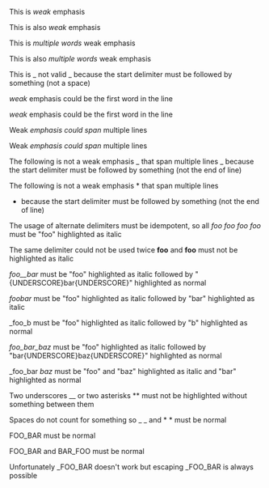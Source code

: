 
This is _weak_ emphasis

This is also *weak* emphasis

This is _multiple words_ weak emphasis

This is also *multiple words* weak emphasis

This is _ not valid _ because the start delimiter must be followed by something (not a space)

*weak* emphasis could be the first word in the line

_weak_ emphasis could be the first word in the line

Weak *emphasis
could span* multiple lines

Weak _emphasis
could span_ multiple lines

The following is not a weak emphasis _
that span multiple lines
_ because the start delimiter must be followed by something (not the end of line)

The following is not a weak emphasis *
that span multiple lines
* because the start delimiter must be followed by something (not the end of line)

The usage of alternate delimiters must be idempotent, so all _foo_ *foo* _*foo*_ *_foo_* must be "foo" highlighted as italic

The same delimiter could not be used twice **foo** and __foo__ must not be highlighted as italic

_foo__bar_ must be "foo" highlighted as italic followed by "{UNDERSCORE}bar{UNDERSCORE}" highlighted as normal

_foo_*bar* must be "foo" highlighted as italic followed by "bar" highlighted as italic

_foo_b must be "foo" highlighted as italic followed by "b" highlighted as normal

_foo_bar_baz_ must be "foo" highlighted as italic followed by "bar{UNDERSCORE}baz{UNDERSCORE}" highlighted as normal

_foo_bar _baz_ must be "foo" and "baz" highlighted as italic and "bar" highlighted as normal

Two underscores __ or two asterisks ** must not be highlighted without something between them

Spaces do not count for something so _ _ and * * must be normal

FOO_BAR must be normal

FOO_BAR and BAR_FOO must be normal

Unfortunately _FOO_BAR doesn't work but escaping \_FOO_BAR is always possible

